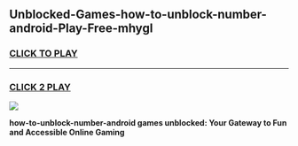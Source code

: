 
## Unblocked-Games-how-to-unblock-number-android-Play-Free-mhygl
<h3>
<a href="https://premium76.site?title=how-to-unblock-number-android&ref=21A">CLICK TO PLAY</a></h3>
<hr>

<h3>
<a href="https://premium76.site?title=how-to-unblock-number-android&ref=21A">CLICK 2 PLAY</a>
  
</h3>

<a href="https://premium76.site?title=how-to-unblock-number-android&ref=21A"><img src="https://clearcache.store/games.png"></a>


**how-to-unblock-number-android games unblocked: Your Gateway to Fun and Accessible Online Gaming**
